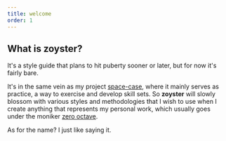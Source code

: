 ```yaml
---
title: welcome
order: 1
---
```


## What is zoyster?

It's a style guide that plans to hit puberty sooner or later, but for now it's fairly bare.


It's in the same vein as my project [space-case](https://jmacthefatcat.github.io/space-case), where it mainly serves as practice, a way to exercise and develop skill sets. So **zoyster** will slowly blossom with various styles and methodologies that I wish to use when I create anything that represents my personal work, which usually goes under the moniker [zero octave](http://zerooctave.ca).  

As for the name? I just like saying it.
